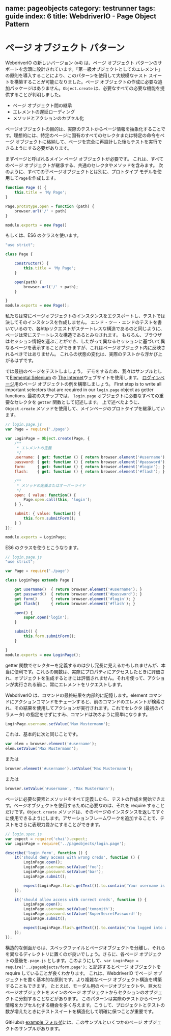 name: pageobjects
category: testrunner
tags: guide
index: 6
title: WebdriverIO - Page Object Pattern
---

ページ オブジェクト パターン
===================

WebdriverIO の新しいバージョン (v4) は、ページ オブジェクト パターンのサポートを念頭に設計されています。「第一級オブジェクトとしてのエレメント」の原則を導入することにより、このパターンを使用して大規模なテスト スイートを構築することが可能になりました。ページ オブジェクトの作成に必要な追加パッケージはありません。`Object.create` は、必要なすべての必要な機能を提供することが判明しました。

- ページ オブジェクト間の継承
- エレメントの遅延ローディング
- メソッドとアクションのカプセル化

ページオブジェクトの目的は、実際のテストからページ情報を抽象化することです。理想的には、特定のページに固有のすべてのセレクタまたは特定の命令をページ オブジェクトに格納して、ページを完全に再設計した後もテストを実行できるようにする必要があります。

まずページと呼ばれるメイン ページ オブジェクトが必要です。
これは、すべてのページ オブジェクトが継承する、共通のセレクタやメソッドを含みます。
次のように、すべての子ページオブジェクトとは別に、プロトタイプ モデルを使用して`Page`を作成します。

```js
function Page () {
    this.title = 'My Page';
}

Page.prototype.open = function (path) {
    browser.url('/' + path)
}

module.exports = new Page()
```

もしくは、ES6 のクラスを使います。

```js
"use strict";

class Page {

    constructor() {
        this.title = 'My Page';
    }

    open(path) {
        browser.url('/' + path);
    }

}
module.exports = new Page();
```

私たちは常にページオブジェクトのインスタンスをエクスポートし、テストでは決してそのインスタンスを作成しません。
エンド・ツー・エンドのテストを書いているので、各httpリクエストがステートレスな構造であるのと同じように、ページは常にステートレスな構造であるとみなされます。
もちろん、ブラウザはセッション情報を運ぶことができ、したがって異なるセッションに基づいて異なるページを表示することができますが、これはページオブジェクト内に反映されるべきではありません。
これらの状態の変化は、実際のテストから浮かび上がるはずです。

では最初のページをテストしましょう。
デモをするため、我々はサンプルとして[Elemental Selenium](http://elementalselenium.com/) の [The Internet](http://the-internet.herokuapp.com)ウェブサイトを使用します。
[ログインページ](http://the-internet.herokuapp.com/login)用のページ オブジェクトの例を構築しましょう。
First step is to write all important selectors that are required in our `login.page` object as getter functions.
最初のステップでは、 `login.page` オブジェクトに必要なすべての重要なセレクタを `getter` 関数として記述します。
上で述べたように、`Object.create` メソッドを使用して、メインページのプロトタイプを継承しています。

```js
// login.page.js
var Page = require('./page')

var LoginPage = Object.create(Page, {
    /**
     * エレメントの定義
     */
    username: { get: function () { return browser.element('#username'); } },
    password: { get: function () { return browser.element('#password'); } },
    form:     { get: function () { return browser.element('#login'); } },
    flash:    { get: function () { return browser.element('#flash'); } },

    /**
     * メソッドの定義またはオーバーライド
     */
    open: { value: function() {
        Page.open.call(this, 'login');
    } },

    submit: { value: function() {
        this.form.submitForm();
    } }
});

module.exports = LoginPage;
```

ES6 のクラスを使うとこうなります。

```js
// login.page.js
"use strict";

var Page = require('./page')

class LoginPage extends Page {

    get username()  { return browser.element('#username'); }
    get password()  { return browser.element('#password'); }
    get form()      { return browser.element('#login'); }
    get flash()     { return browser.element('#flash'); }

    open() {
        super.open('login');
    }

    submit() {
        this.form.submitForm();
    }

}
module.exports = new LoginPage();
```

getter 関数でセレクターを定義するのは少し冗長に見えるかもしれませんが、本当に便利です。これらの関数は、実際にプロパティにアクセスしたときに評価され、オブジェクトを生成するときには評価されません。それを使って、アクションが実行される前に、常にエレメントをリクエストします。

WebdriverIO は、コマンドの最終結果を内部的に記憶します。element コマンドにアクションコマンドをチェーンすると、前のコマンドのエレメントが検索され、その結果を使用してアクションが実行されます。これでセレクタ (最初のパラメータ) の指定をせずにすみ、コマンドは次のように簡単になります。


```js
LoginPage.username.setValue('Max Mustermann');
```

これは、基本的に次と同じことです。

```js
var elem = browser.element('#username');
elem.setValue('Max Mustermann');
```

または

```js
browser.element('#username').setValue('Max Mustermann');
```

または

```js
browser.setValue('#username', 'Max Mustermann');
```

ページに必要な要素とメソッドをすべて定義したら、テストの作成を開始できます。ページオブジェクトを使用するために必要なのは、それを require することだけです。`Object.create` メソッドは、そのページのインスタンスを返してすぐに使用できるようにします。アサーションフレームワークを追加することで、テストをさらに表現力豊かにすることができます。


```js
// login.spec.js
var expect = require('chai').expect;
var LoginPage = require('../pageobjects/login.page');

describe('login form', function () {
    it('should deny access with wrong creds', function () {
        LoginPage.open();
        LoginPage.username.setValue('foo');
        LoginPage.password.setValue('bar');
        LoginPage.submit();

        expect(LoginPage.flash.getText()).to.contain('Your username is invalid!');
    });

    it('should allow access with correct creds', function () {
        LoginPage.open();
        LoginPage.username.setValue('tomsmith');
        LoginPage.password.setValue('SuperSecretPassword!');
        LoginPage.submit();

        expect(LoginPage.flash.getText()).to.contain('You logged into a secure area!');
    });
});
```

構造的な側面からは、スペックファイルとページオブジェクトを分離し、それらを異なるディレクトリに置くのが良いでしょう。さらに、各ページ オブジェクトの最後を`.page.js` とします。このようにして、`var LoginPage = require('../pageobjects/form.page');` と記述するとページ オブジェクトを require していることが良くわかります。
これは、WebdriverIO でページ オブジェクトを書く基本的な原則です。より複雑なページ オブジェクト構造を構築することもできます。
たとえば、モーダル用のページオブジェクトや、巨大なページオブジェクトをメインのページ オブジェクトからセクションのオブジェクトに分割することなどがあります。
このパターンは実際のテストからページ情報をカプセル化する機会を多く与えます。こうして、プロジェクトとテストの数が増えたときにテストスイートを構造化して明確に保つことが重要です。

GitHubの [example フォルダ](https://github.com/webdriverio/webdriverio/tree/master/examples/pageobject)には、このサンプルといくつかのページ オブジェクトのサンプルがあります。
